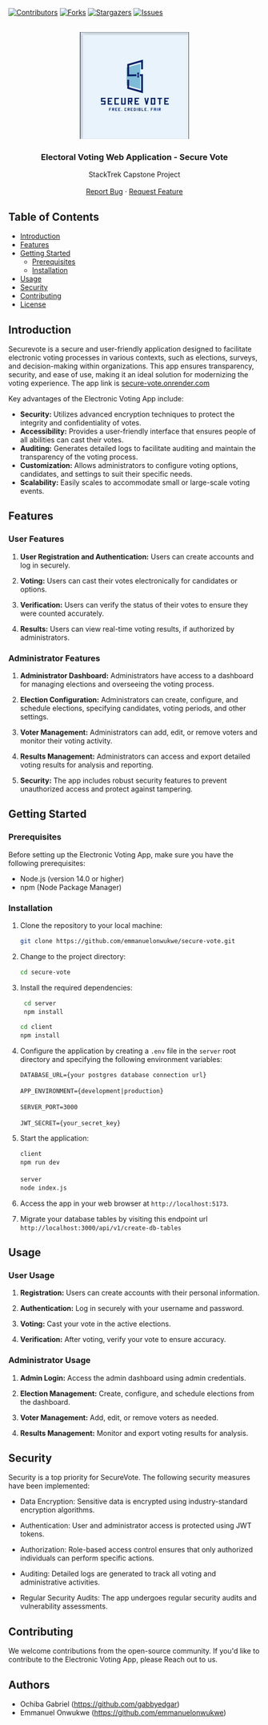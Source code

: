 [![Contributors][contributors-shield]][contributors-url]
[![Forks][forks-shield]][forks-url]
[![Stargazers][stars-shield]][stars-url]
[![Issues][issues-shield]][issues-url]

<!-- PROJECT LOGO -->

<br />
<div align="center"> 
  <img src="./client/public/banner-and-logo.png" alt="Logo">

  <h3 align="center">Electoral Voting Web Application - Secure Vote</h3>
  <p align="center">
    StackTrek Capstone Project
    <br />
    <!-- <a href="https://recipe-page-eta.vercel.app/"><strong>See Live Version »</strong></a> -->
    <!-- <br /> -->
    <br />
    <!-- <a href="https://recipe-page-eta.vercel.app/">View Demo</a> -->
    <!-- · -->
    <a href="https://github.com/emmanuelonwukwe/secure-vote/issues">Report Bug</a>
    ·
    <a href="https://github.com/emmanuelonwukwe/secure-vote/issues">Request Feature</a>
  </p>
</div>

## Table of Contents

- [Introduction](#introduction)
- [Features](#features)
- [Getting Started](#getting-started)
  - [Prerequisites](#prerequisites)
  - [Installation](#installation)
- [Usage](#usage)
- [Security](#security)
- [Contributing](#contributing)
- [License](#license)

## Introduction

Securevote is a secure and user-friendly application designed to facilitate electronic voting processes in various contexts, such as elections, surveys, and decision-making within organizations. This app ensures transparency, security, and ease of use, making it an ideal solution for modernizing the voting experience. The app link is [secure-vote.onrender.com](secure-vote.onrender.com)

Key advantages of the Electronic Voting App include:

- **Security:** Utilizes advanced encryption techniques to protect the integrity and confidentiality of votes.
- **Accessibility:** Provides a user-friendly interface that ensures people of all abilities can cast their votes.
- **Auditing:** Generates detailed logs to facilitate auditing and maintain the transparency of the voting process.
- **Customization:** Allows administrators to configure voting options, candidates, and settings to suit their specific needs.
- **Scalability:** Easily scales to accommodate small or large-scale voting events.

## Features

### User Features

1. **User Registration and Authentication:** Users can create accounts and log in securely.

2. **Voting:** Users can cast their votes electronically for candidates or options.

3. **Verification:** Users can verify the status of their votes to ensure they were counted accurately.

4. **Results:** Users can view real-time voting results, if authorized by administrators.

### Administrator Features

1. **Administrator Dashboard:** Administrators have access to a dashboard for managing elections and overseeing the voting process.

2. **Election Configuration:** Administrators can create, configure, and schedule elections, specifying candidates, voting periods, and other settings.

3. **Voter Management:** Administrators can add, edit, or remove voters and monitor their voting activity.

4. **Results Management:** Administrators can access and export detailed voting results for analysis and reporting.

5. **Security:** The app includes robust security features to prevent unauthorized access and protect against tampering.

## Getting Started

### Prerequisites

Before setting up the Electronic Voting App, make sure you have the following prerequisites:

- Node.js (version 14.0 or higher)
- npm (Node Package Manager)

### Installation

1. Clone the repository to your local machine:

   ```bash
   git clone https://github.com/emmanuelonwukwe/secure-vote.git
   ```

2. Change to the project directory:

   ```bash
   cd secure-vote
   ```

3. Install the required dependencies:
   ```bash
    cd server
    npm install
   ```
   ```bash
   cd client
   npm install
   ```

4. Configure the application by creating a `.env` file in the `server` root directory and specifying the following environment variables:

   ```
   DATABASE_URL={your postgres database connection url}

   APP_ENVIRONMENT={development|production}

   SERVER_PORT=3000

   JWT_SECRET={your_secret_key}
   ```


5. Start the application:

   ```bash
   client
   npm run dev

   server
   node index.js
   ```

6. Access the app in your web browser at `http://localhost:5173`.

7. Migrate your database tables by visiting this endpoint url `http://localhost:3000/api/v1/create-db-tables`

## Usage

### User Usage

1. **Registration:** Users can create accounts with their personal information.

2. **Authentication:** Log in securely with your username and password.

3. **Voting:** Cast your vote in the active elections.

4. **Verification:** After voting, verify your vote to ensure accuracy.

### Administrator Usage

1. **Admin Login:** Access the admin dashboard using admin credentials.

2. **Election Management:** Create, configure, and schedule elections from the dashboard.

3. **Voter Management:** Add, edit, or remove voters as needed.

4. **Results Management:** Monitor and export voting results for analysis.

## Security

Security is a top priority for SecureVote. The following security measures have been implemented:

- Data Encryption: Sensitive data is encrypted using industry-standard encryption algorithms.

- Authentication: User and administrator access is protected using JWT tokens.

- Authorization: Role-based access control ensures that only authorized individuals can perform specific actions.

- Auditing: Detailed logs are generated to track all voting and administrative activities.

- Regular Security Audits: The app undergoes regular security audits and vulnerability assessments.


## Contributing

We welcome contributions from the open-source community. If you'd like to contribute to the Electronic Voting App, please Reach out to us.

## Authors
* Ochiba Gabriel (https://github.com/gabbyedgar) 
* Emmanuel Onwukwe (https://github.com/emmanuelonwukwe)




[contributors-shield]: https://img.shields.io/github/contributors/emmanuelonwukwe/secure-vote.svg?style=for-the-badge
[contributors-url]: https://github.com/emmanuelonwukwe/secure-vote/graphs/contributors
[forks-shield]: https://img.shields.io/github/forks/emmanuelonwukwe/secure-vote.svg?style=for-the-badge
[forks-url]: https://github.com/emmanuelonwukwe/secure-vote/network/members
[stars-shield]: https://img.shields.io/github/stars/emmanuelonwukwe/secure-vote.svg?style=for-the-badge
[stars-url]: https://github.com/emmanuelonwukwe/secure-vote/stargazers
[issues-shield]: https://img.shields.io/github/issues/emmanuelonwukwe/secure-vote.svg?style=for-the-badge
[issues-url]: https://github.com/emmanuelonwukwe/secure-vote/issues
[React.js]: https://img.shields.io/badge/React-20232A?style=for-the-badge&logo=react&logoColor=61DAFB
[React-url]: https://reactjs.org/
[Vite]: https://img.shields.io/badge/vite-%23646CFF.svg?style=for-the-badge&logo=vite&logoColor=white
[Vite-url]: https://vitejs.dev/
[TailwindCSS]: https://img.shields.io/badge/tailwindcss-%2338BDF8.svg?style=for-the-badge&logo=tailwind-css&logoColor=white
[TailwindCSS-url]: https://tailwindcss.com/
